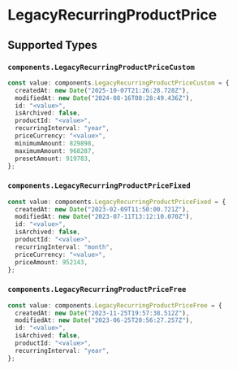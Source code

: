 # LegacyRecurringProductPrice


## Supported Types

### `components.LegacyRecurringProductPriceCustom`

```typescript
const value: components.LegacyRecurringProductPriceCustom = {
  createdAt: new Date("2025-10-07T21:26:28.728Z"),
  modifiedAt: new Date("2024-08-16T08:28:49.436Z"),
  id: "<value>",
  isArchived: false,
  productId: "<value>",
  recurringInterval: "year",
  priceCurrency: "<value>",
  minimumAmount: 829898,
  maximumAmount: 968287,
  presetAmount: 919783,
};
```

### `components.LegacyRecurringProductPriceFixed`

```typescript
const value: components.LegacyRecurringProductPriceFixed = {
  createdAt: new Date("2023-02-09T11:50:00.721Z"),
  modifiedAt: new Date("2023-07-11T13:12:10.070Z"),
  id: "<value>",
  isArchived: false,
  productId: "<value>",
  recurringInterval: "month",
  priceCurrency: "<value>",
  priceAmount: 952143,
};
```

### `components.LegacyRecurringProductPriceFree`

```typescript
const value: components.LegacyRecurringProductPriceFree = {
  createdAt: new Date("2023-11-25T19:57:38.512Z"),
  modifiedAt: new Date("2023-06-25T20:56:27.257Z"),
  id: "<value>",
  isArchived: false,
  productId: "<value>",
  recurringInterval: "year",
};
```

